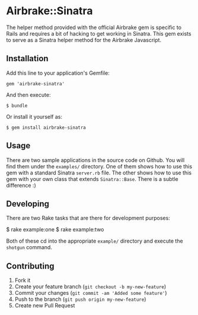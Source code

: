 # Airbrake::Sinatra

The helper method provided with the official Airbrake gem is specific to Rails
and requires a bit of hacking to get working in Sinatra. This gem exists to
serve as a Sinatra helper method for the Airbrake Javascript.

## Installation

Add this line to your application's Gemfile:

    gem 'airbrake-sinatra'

And then execute:

    $ bundle

Or install it yourself as:

    $ gem install airbrake-sinatra

## Usage

There are two sample applications in the source code on Github. You will find
them under the `examples/` directory. One of them shows how to use this gem with
a standard Sinatra `server.rb` file. The other shows how to use this gem with
your own class that extends `Sinatra::Base`. There is a subtle difference :)

## Developing

There are two Rake tasks that are there for development purposes:

  $ rake example:one
  $ rake example:two

Both of these cd into the appropriate `example/` directory and execute the
`shotgun` command.

## Contributing

1. Fork it
2. Create your feature branch (`git checkout -b my-new-feature`)
3. Commit your changes (`git commit -am 'Added some feature'`)
4. Push to the branch (`git push origin my-new-feature`)
5. Create new Pull Request
